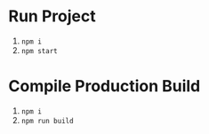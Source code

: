 # Run Project

1. `npm i`
2. `npm start`

# Compile Production Build

1. `npm i`
2. `npm run build`
